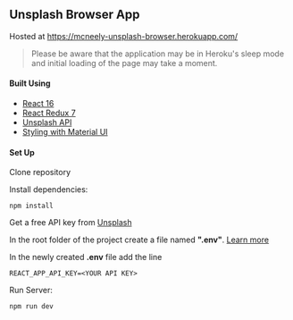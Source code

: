 ## Unsplash Browser App
 
Hosted at https://mcneely-unsplash-browser.herokuapp.com/
> Please be aware that the application may be in Heroku's sleep mode and initial loading of the page may take a moment.  


#### Built Using

  * [React 16](https://reactjs.org/ "ReactJS's Homepage")  
  * [React Redux 7](https://react-redux.js.org/ "React Redux's Homepage")  
  * [Unsplash API](https://unsplash.com/developers "Unsplash Developer Page")  
  * [Styling with Material UI](https://material-ui.com/ "Material UI's Homepage")  
  
  
#### Set Up  

Clone repository 
  
Install dependencies:
``` 
npm install
```  
  
Get a free API key from [Unsplash](https://unsplash.com/developers "Unsplash Developer Page")  
  
In the root folder of the project create a file named **".env"**. [Learn more](https://create-react-app.dev/docs/adding-custom-environment-variables/ "Adding Custom Enviornment Variables in React")  
  
In the newly created **.env** file add the line  
```
REACT_APP_API_KEY=<YOUR API KEY>
``` 
  
Run Server:
```
npm run dev
```
  


